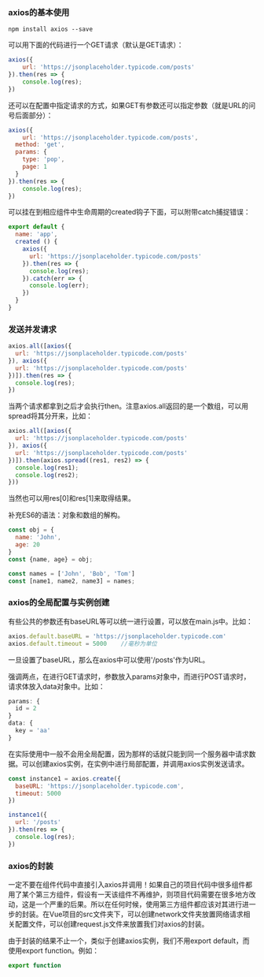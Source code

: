 ### axios的基本使用

```shell
npm install axios --save
```

可以用下面的代码进行一个GET请求（默认是GET请求）：

```js
axios({
	url: 'https://jsonplaceholder.typicode.com/posts'
}).then(res => {
	console.log(res);
})
```

还可以在配置中指定请求的方式，如果GET有参数还可以指定参数（就是URL的问号后面部分）：

```js
axios({
	url: 'https://jsonplaceholder.typicode.com/posts',
  method: 'get',
  params: {
    type: 'pop',
    page: 1
  }
}).then(res => {
	console.log(res);
})
```

可以挂在到相应组件中生命周期的created钩子下面，可以附带catch捕捉错误：

```js
export default {
  name: 'app',
  created () {
    axios({
      url: 'https://jsonplaceholder.typicode.com/posts'
    }).then(res => {
      console.log(res);
    }).catch(err => {
      console.log(err);
    })
  }
}
```

### 发送并发请求

```js
axios.all([axios({
  url: 'https://jsonplaceholder.typicode.com/posts'
}), axios({
  url: 'https://jsonplaceholder.typicode.com/posts'
})]).then(res => {
  console.log(res);
})
```

当两个请求都拿到之后才会执行then。注意axios.all返回的是一个数组，可以用spread将其分开来，比如：

```js
axios.all([axios({
  url: 'https://jsonplaceholder.typicode.com/posts'
}), axios({
  url: 'https://jsonplaceholder.typicode.com/posts'
})]).then(axios.spread((res1, res2) => {
  console.log(res1);
  console.log(res2);
}))
```

当然也可以用res[0]和res[1]来取得结果。

补充ES6的语法：对象和数组的解构。

```js
const obj = {
  name: 'John',
  age: 20
}
const {name, age} = obj;

const names = ['John', 'Bob', 'Tom']
const [name1, name2, name3] = names;
```

### axios的全局配置与实例创建

有些公共的参数还有baseURL等可以统一进行设置，可以放在main.js中。比如：

```js
axios.default.baseURL = 'https://jsonplaceholder.typicode.com'
axios.default.timeout = 5000	//毫秒为单位
```

一旦设置了baseURL，那么在axios中可以使用'/posts'作为URL。

强调两点，在进行GET请求时，参数放入params对象中，而进行POST请求时，请求体放入data对象中。比如：

```js
params: {
  id = 2
}
data: {
  key = 'aa'
}
```

在实际使用中一般不会用全局配置，因为那样的话就只能到同一个服务器中请求数据。可以创建axios实例，在实例中进行局部配置，并调用axios实例发送请求。

```js
const instance1 = axios.create({
  baseURL: 'https://jsonplaceholder.typicode.com',
  timeout: 5000
})

instance1({
  url: '/posts'
}).then(res => {
  console.log(res);
})
```

### axios的封装

一定不要在组件代码中直接引入axios并调用！如果自己的项目代码中很多组件都用了某个第三方组件，假设有一天该组件不再维护，则项目代码需要在很多地方改动，这是一个严重的后果。所以在任何时候，使用第三方组件都应该对其进行进一步的封装。在Vue项目的src文件夹下，可以创建network文件夹放置网络请求相关配置文件，可以创建request.js文件来放置我们对axios的封装。

由于封装的结果不止一个，类似于创建axios实例，我们不用export default，而使用export function。例如：

```js
export function 
```

